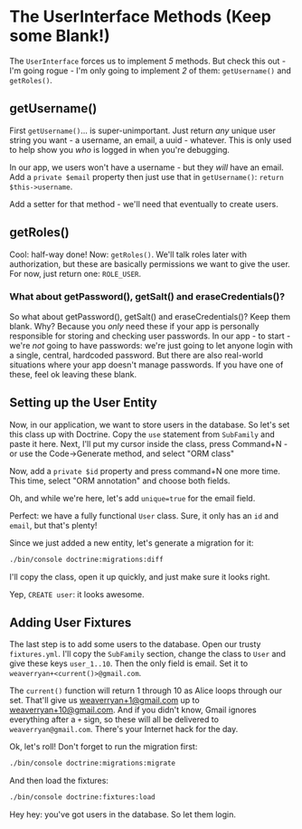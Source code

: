 # The UserInterface Methods (Keep some Blank!)

The `UserInterface` forces us to implement *5* methods. But check this out - I'm
going rogue - I'm only going to implement *2* of them: `getUsername()` and `getRoles()`.

## getUsername()

First `getUsername()`... is super-unimportant. Just return *any* unique user string
you want - a username, an email, a uuid - whatever. This is only used to help show
you *who* is logged in when you're debugging.

In our app, we users won't have a username - but they *will* have an email. Add a
`private $email` property then just use that in `getUsername()`: `return $this->username`.

Add a setter for that method - we'll need that eventually to create users.

## getRoles()

Cool: half-way done! Now: `getRoles()`. We'll talk roles later with authorization,
but these are basically permissions we want to give the user. For now, just return
one: `ROLE_USER`.

### What about getPassword(), getSalt() and eraseCredentials()?

So what about getPassword(), getSalt() and eraseCredentials()? Keep them blank.
Why? Because you *only* need these if your app is personally responsible for storing
and checking user passwords. In our app - to start - we're *not* going to have passwords:
we're just going to let anyone login with a single, central, hardcoded password.
But there are also real-world situations where your app doesn't manage passwords.
If you have one of these, feel ok leaving these blank.

## Setting up the User Entity

Now, in our application, we want to store users in the database. So let's set this
class up with Doctrine. Copy the `use` statement from `SubFamily` and paste it here.
Next, I'll put my cursor inside the class, press Command+N - or use the Code->Generate
method, and select "ORM class"

Now, add a `private $id` property and press command+N one more time. This time, select
"ORM annotation" and choose both fields.

Oh, and while we're here, let's add `unique=true` for the email field.

Perfect: we have a fully functional `User` class. Sure, it only has an `id` and
`email`, but that's plenty!

Since we just added a new entity, let's generate a migration for it:

```bash
./bin/console doctrine:migrations:diff
```

I'll copy the class, open it up quickly, and just make sure it looks right.

Yep, `CREATE user`: it looks awesome.

## Adding User Fixtures

The last step is to add some users to the database. Open our trusty `fixtures.yml`.
I'll copy the `SubFamily` section, change the class to `User` and give these keys
`user_1..10`. Then the only field is email. Set it to `weaverryan+<current()>@gmail.com`.

The `current()` function will return 1 through 10 as Alice loops through our set.
That'll give us weaverryan+1@gmail.com up to weaverryan+10@gmail.com. And if you
didn't know, Gmail ignores everything after a `+` sign, so these will all be delivered
to `weaverryan@gmail.com`. There's your Internet hack for the day.

Ok, let's roll! Don't forget to run the migration first:

```bash
./bin/console doctrine:migrations:migrate
```

And then load the fixtures:

```bash
./bin/console doctrine:fixtures:load
```

Hey hey: you've got users in the database. So let them login.
